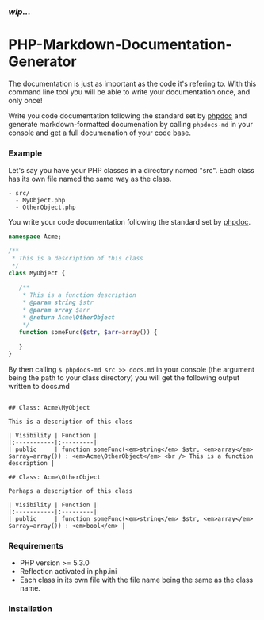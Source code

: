 ### *wip...*

# PHP-Markdown-Documentation-Generator

The documentation is just as important as the code it's refering to. With this command line tool 
you will be able to write your documentation once, and only once! 

Write you code documentation following the standard set by [phpdoc](http://www.phpdoc.org/) and generate markdown-formatted documenation by calling `phpdocs-md` in your console and get a full documenation of your code base.

### Example

Let's say you have your PHP classes in a directory named "src". Each class has its own file named the same way as the class.

```
- src/
  - MyObject.php
  - OtherObject.php
```

You write your code documentation following the standard set by [phpdoc](http://www.phpdoc.org/). 

```php
namespace Acme;

/**
 * This is a description of this class
 */
class MyObject {
   
   /**
    * This is a function description
    * @param string $str
    * @param array $arr
    * @return Acme\OtherObject
    */
   function someFunc($str, $arr=array()) {
   
   }
}
```

By then calling `$ phpdocs-md src >> docs.md` in your console (the argument being the path to your class directory) you will get the following output written to docs.md

```

## Class: Acme\MyObject

This is a description of this class

| Visibility | Function |
|:-----------|:---------|
| public     | function someFunc(<em>string</em> $str, <em>array</em> $array=array()) : <em>Acme\OtherObject</em> <br /> This is a function description |

## Class: Acme\OtherObject

Perhaps a description of this class

| Visibility | Function |
|:-----------|:---------|
| public     | function someFunc(<em>string</em> $str, <em>array</em> $array=array()) : <em>bool</em> |

```


### Requirements

- PHP version >= 5.3.0
- Reflection activated in php.ini
- Each class in its own file with the file name being the same as the class name.

### Installation
